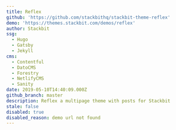 ```yaml
---
title: Reflex
github: 'https://github.com/stackbithq/stackbit-theme-reflex'
demo: 'https://themes.stackbit.com/demos/reflex'
author: Stackbit
ssg:
  - Hugo
  - Gatsby
  - Jekyll
cms:
  - Contentful
  - DatoCMS
  - Forestry
  - NetlifyCMS
  - Sanity
date: 2019-05-10T14:40:09.000Z
github_branch: master
description: Reflex a multipage theme with posts for Stackbit
stale: false
disabled: true
disabled_reason: demo url not found
---
```

